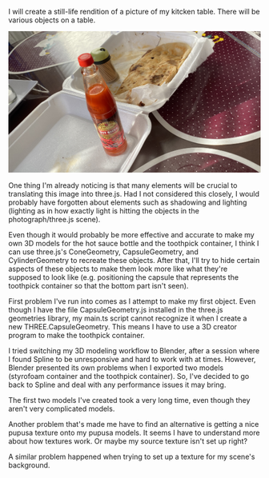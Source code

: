 I will create a still-life rendition of a picture of my kitcken table. There will be various objects on a table.

![An opened styrofoam container, with food and other objects, is on a kitchen table. The table itself has three pads on it. The food in the container consists of two pupusas, while the other objects include a toothpick container and a hot sauce bottle.](./assets/IMG_1367.jpg)

One thing I'm already noticing is that many elements will be crucial to translating this image into three.js. Had I not considered this closely, I would probably have forgotten about elements such as shadowing and lighting (lighting as in how exactly light is hitting the objects in the photograph/three.js scene).

Even though it would probably be more effective and accurate to make my own 3D models for the hot sauce bottle and the toothpick container, I think I can use three.js's ConeGeometry, CapsuleGeometry, and CylinderGeometry to recreate these objects. After that, I'll try to hide certain aspects of these objects to make them look more like what they're supposed to look like (e.g. positioning the capsule that represents the toothpick container so that the bottom part isn't seen).

First problem I've run into comes as I attempt to make my first object. Even though I have the file CapsuleGeometry.js installed in the three.js geometries library, my main.ts script cannot recognize it when I create a new THREE.CapsuleGeometry. This means I have to use a 3D creator program to make the toothpick container.

I tried switching my 3D modeling workflow to Blender, after a session where I found Spline to be unresponsive and hard to work with at times. However, Blender presented its own problems when I exported two models (styrofoam container and the toothpick container). So, I've decided to go back to Spline and deal with any performance issues it may bring.

The first two models I've created took a very long time, even though they aren't very complicated models.

Another problem that's made me have to find an alternative is getting a nice pupusa texture onto my pupusa models. It seems I have to understand more about how textures work. Or maybe my source texture isn't set up right?

A similar problem happened when trying to set up a texture for my scene's background.